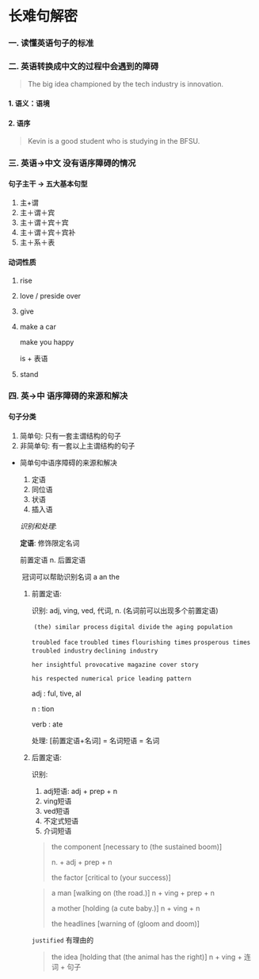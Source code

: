 # 长难句解密 

### 一. 读懂英语句子的标准

### 二. 英语转换成中文的过程中会遇到的障碍

> The big idea championed by the tech industry is innovation.

#### 1. 语义：语境

####  2. 语序 

> Kevin is a good student who is studying in the BFSU.

### 三. 英语->中文 没有语序障碍的情况

#### 句子主干 -> 五大基本句型

1. 主+谓
2. 主＋谓＋宾
3. 主＋谓＋宾＋宾
4. 主＋谓＋宾＋宾补
5. 主＋系＋表

#### 动词性质

1. rise 

2. love / preside over

3. give 

4. make a car

   make you happy

   is + 表语

5. stand


### 四. 英->中 语序障碍的来源和解决

#### 句子分类

1. 简单句: 只有一套主谓结构的句子
2. 非简单句: 有一套以上主谓结构的句子

- 简单句中语序障碍的来源和解决

  1. 定语
  2. 同位语
  3. 状语
  4. 插入语

  *识别和处理*:

  **定语**: 修饰限定名词

   	前置定语 n. 后置定语

  ​	冠词可以帮助识别名词 a an the

  1. 前置定语: 

     识别: adj, ving, ved, 代词, n. (名词前可以出现多个前置定语)

     ​	`(the) similar process` `digital divide` `the aging population` 

     `troubled face` `troubled times` `flourishing times` `prosperous times` `troubled industry` `declining industry` 

     `her insightful provocative magazine cover story`

     `his respected numerical price leading pattern`

     adj : ful, tive, al

     n : tion

     verb : ate

     处理: [前置定语+名词] = 名词短语 = 名词

  2. 后置定语:

     识别: 

     1. adj短语: adj + prep + n
     2. ving短语
     3. ved短语
     4. 不定式短语
     5. 介词短语

     > the component [necessary to (the sustained boom)]	
     >
     > n. + adj + prep + n
     >
     > the factor [critical to (your success)]

     > a man [walking on (the road.)] n + ving + prep + n
     >
     > a mother [holding (a cute baby.)] n + ving + n
     >
     > the headlines [warning of (gloom and doom)]

     `justified` 有理由的

     > the idea [holding that (the animal has the right)] n + ving + 连词 + 句子